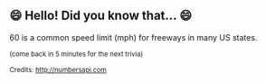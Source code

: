 ## :smile: Hello! Did you know that... :smile:
60 is a common speed limit (mph) for freeways in many US states.

<sup>(come back in 5 minutes for the next trivia)</sup>


<sup>Credits: http://numbersapi.com</sup>
